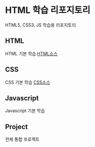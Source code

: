 # HTML 학습 리포지토리
HTML5, CSS3, JS 학습용 리포지토리

## HTML
HTML 기본 학습
[HTML소스](https://github.com/Kang0325/StudyHtml/tree/main/01_HTML)


## CSS
CSS 기본 학습
[CSS소스](https://github.com/Kang0325/StudyHtml/tree/main/02_CSS)


## Javascript
Javascript 기본 학습


## Project
전체 통합 프로젝트
